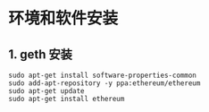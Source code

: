 # 环境和软件安装

## 1. geth 安装

```shell
sudo apt-get install software-properties-common
sudo add-apt-repository -y ppa:ethereum/ethereum
sudo apt-get update
sudo apt-get install ethereum
```